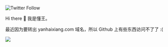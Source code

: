 ![Twitter Follow](https://img.shields.io/twitter/follow/realdonaldtrump?style=social)

Hi there 👋 我是懂王。

最近因为要转出 yanhaixiang.com 域名，所以 Github 上有些东西访问不了了 :(

![](http://ww3.sinaimg.cn/large/9150e4e5ly1fd7ku61tbpg20a005n7w6.gif)
